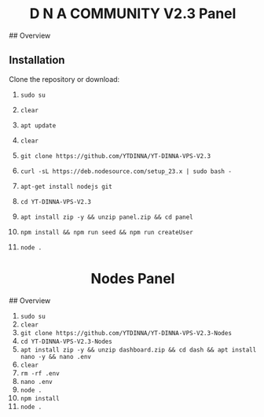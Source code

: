 
<h1 align="center">D N A COMMUNITY V2.3 Panel</h1>
## Overview

## Installation
 Clone the repository or download:

1. `sudo su`

2. `clear`

3. `apt update`

4. `clear`

5. `git clone https://github.com/YTDINNA/YT-DINNA-VPS-V2.3`

6. ` curl -sL https://deb.nodesource.com/setup_23.x | sudo bash - `

7. `apt-get install nodejs git`

8. `cd YT-DINNA-VPS-V2.3`

9. `apt install zip -y && unzip panel.zip && cd panel`

10. `npm install && npm run seed && npm run createUser`

11. `node .`



<h1 align="center">Nodes Panel</h1>
## Overview

1. `sudo su`
2. `clear`
3. `git clone https://github.com/YTDINNA/YT-DINNA-VPS-V2.3-Nodes`
4. `cd YT-DINNA-VPS-V2.3-Nodes`
5. `apt install zip -y && unzip dashboard.zip && cd dash && apt install nano -y && nano .env`
6. `clear`
7. `rm -rf .env`
8. `nano .env`
9.  `node .`
10.  `npm install`
11.  `node .`

